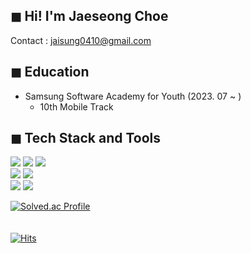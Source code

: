 ## ◼ Hi! I'm Jaeseong Choe
Contact : jaisung0410@gmail.com

## ◼ Education
- Samsung Software Academy for Youth (2023. 07 ~ )
  - 10th Mobile Track

## ◼ Tech Stack and Tools
<div>
  <img src="https://img.shields.io/badge/Java-007396?style=flat&logo=java&logoColor=white"> 
  <img src="https://img.shields.io/badge/Spring%20Boot-6DB33F?style=plastic-square&logo=Spring%20Boot&logoColor=white">
  <img src="https://img.shields.io/badge/MySQL-4479A1?style=plastic-square&logo=MySQL&logoColor=white"> 
  <br>
  <img src="https://img.shields.io/badge/Kotlin-7F52FF?style=flat&logo=kotlin&logoColor=white"> 
  <img src="https://img.shields.io/badge/Android-3DDC84?style=flat&logo=android&logoColor=white"> 
  <br>
  <img src="https://img.shields.io/badge/Amazon%20AWS-232F3E?style=plastic-square&logo=Amazon%20AWS&logoColor=white"/> <img src="https://img.shields.io/badge/Docker-2496ED?style=plastic-square&logo=Docker&logoColor=white"/>
</div>

[![Solved.ac Profile](http://mazassumnida.wtf/api/v2/generate_badge?boj=jaisung0410)](https://solved.ac/jaisung0410/)
<br>
<br>
<br>
[![Hits](https://hits.seeyoufarm.com/api/count/incr/badge.svg?url=https%3A%2F%2Fgithub.com%2Fchoe-jaeseong&count_bg=%2379C83D&title_bg=%23555555&icon=&icon_color=%23E7E7E7&title=hits&edge_flat=false)](https://hits.seeyoufarm.com)

<!--

💁‍♂️ [**Portfolio**](https://sweltering-enthusiasm-d6a.notion.site/cc5a5bf472bd40e99bc659de25e72d35)
📝 [**Blog**](https://hanyeop.tistory.com/)

**choe-jaeseong/choe-jaeseong** is a ✨ _special_ ✨ repository because its `README.md` (this file) appears on your GitHub profile.

Here are some ideas to get you started:

- 🔭 I’m currently working on ...
- 🌱 I’m currently learning ...
- 👯 I’m looking to collaborate on ...
- 🤔 I’m looking for help with ...
- 💬 Ask me about ...
- 📫 How to reach me: ...
- 😄 Pronouns: ...
- ⚡ Fun fact: ...
-->


